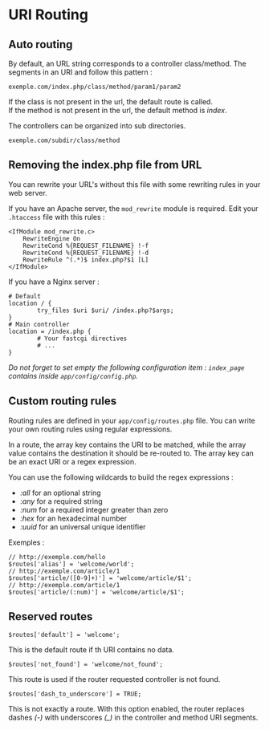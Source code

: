 # URI Routing

## Auto routing

By default, an URL string corresponds to a controller class/method.
The segments in an URI and follow this pattern :

    exemple.com/index.php/class/method/param1/param2

If the class is not present in the url, the default route is called.    
If the method is not present in the url, the default method is *index*.

The controllers can be organized into sub directories.

    exemple.com/subdir/class/method

## Removing the index.php file from URL

You can rewrite your URL's without this file with some rewriting rules 
in your web server.

If you have an Apache server, the `mod_rewrite` module is required.
Edit your `.htaccess` file with this rules :
    
    <IfModule mod_rewrite.c>
        RewriteEngine On
        RewriteCond %{REQUEST_FILENAME} !-f
        RewriteCond %{REQUEST_FILENAME} !-d
        RewriteRule ^(.*)$ index.php?$1 [L]
    </IfModule>

If you have a Nginx server :

    # Default
    location / {
            try_files $uri $uri/ /index.php?$args;
    }
    # Main controller
    location = /index.php {
            # Your fastcgi directives
            # ...
    }


*Do not forget to set empty the following configuration item : `index_page`*
*contains inside `app/config/config.php`.*

## Custom routing rules

Routing rules are defined in your `app/config/routes.php` file.
You can write your own routing rules using regular expressions.

In a route, the array key contains the URI to be matched, while the array value
contains the destination it should be re-routed to.
The array key can be an exact URI or a regex expression.

You can use the following wildcards to build the regex expressions :

- *:all* for an optional string
- *:any* for a required string
- *:num* for a required integer greater than zero
- *:hex* for an hexadecimal number
- *:uuid* for an universal unique identifier

Exemples :

    // http://exemple.com/hello
    $routes['alias'] = 'welcome/world';
    // http://exemple.com/article/1
    $routes['article/([0-9]+)'] = 'welcome/article/$1';
    // http://exemple.com/article/1
    $routes['article/(:num)'] = 'welcome/article/$1';

## Reserved routes

    $routes['default'] = 'welcome';

This is the default route if th URI contains no data.

    $routes['not_found'] = 'welcome/not_found';

This route is used if the router requested controller is not found.

    $routes['dash_to_underscore'] = TRUE;

This is not exactly a route.
With this option enabled, the router replaces dashes *(-)*
with underscores *(_)* in the controller and method URI segments.
